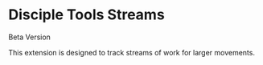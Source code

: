 # Disciple Tools Streams

Beta Version

This extension is designed to track streams of work for larger movements.
